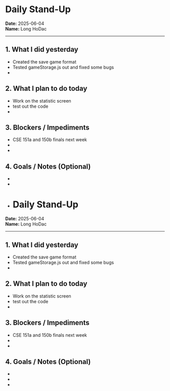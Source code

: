 # Daily Stand-Up

**Date:** 2025-06-04  
**Name:** Long HoDac

---

## 1. What I did yesterday
- Created the save game format
- Tested gameStorage.js out and fixed some bugs
- 

## 2. What I plan to do today
- Work on the statistic screen
- test out the code
- 

## 3. Blockers / Impediments
- CSE 151a and 150b finals next week
- 
- 

## 4. Goals / Notes (Optional)
-
- 
- # Daily Stand-Up

**Date:** 2025-06-04  
**Name:** Long HoDac

---

## 1. What I did yesterday
- Created the save game format
- Tested gameStorage.js out and fixed some bugs
- 

## 2. What I plan to do today
- Work on the statistic screen
- test out the code
- 

## 3. Blockers / Impediments
- CSE 151a and 150b finals next week
- 
- 

## 4. Goals / Notes (Optional)
-
- 
- 

